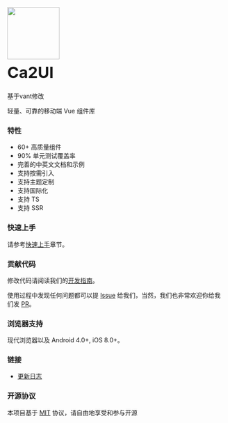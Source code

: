 <div class="card">
  <div class="ca2-doc-intro">
    <img class="ca2-doc-intro__logo" style="width: 120px; height: 120px;" src="https://img.yzcdn.cn/vant/logo.png">
    <h2 style="margin: 0; font-size: 36px; line-height: 60px;">Ca2UI</h2>
    <p>基于vant修改</p>
    <p>轻量、可靠的移动端 Vue 组件库</p>
  </div>
</div>

### 特性

* 60+ 高质量组件
* 90% 单元测试覆盖率
* 完善的中英文文档和示例
* 支持按需引入
* 支持主题定制
* 支持国际化
* 支持 TS
* 支持 SSR

### 快速上手

请参考[快速上手](#/zh-CN/quickstart)章节。

### 贡献代码

修改代码请阅读我们的[开发指南](#/zh-CN/contribution)。

使用过程中发现任何问题都可以提 [Issue](hhttps://github.com/1934266584/ca2-ui/issues) 给我们，当然，我们也非常欢迎你给我们发 [PR](hhttps://github.com/1934266584/ca2-ui/pulls)。

### 浏览器支持

现代浏览器以及 Android 4.0+, iOS 8.0+。

### 链接

* [更新日志](#/zh-CN/changelog)

### 开源协议

本项目基于 [MIT](https://zh.wikipedia.org/wiki/MIT%E8%A8%B1%E5%8F%AF%E8%AD%89) 协议，请自由地享受和参与开源
